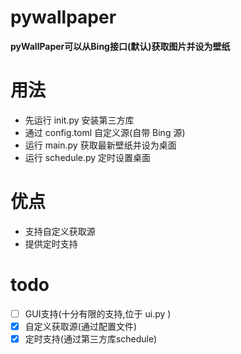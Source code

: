 # pywallpaper
**pyWallPaper可以从Bing接口(默认)获取图片并设为壁纸**

# 用法
- 先运行 init.py 安装第三方库
- 通过 config.toml 自定义源(自带 Bing 源)
- 运行 main.py 获取最新壁纸并设为桌面
- 运行 schedule.py 定时设置桌面

# 优点
- 支持自定义获取源
- 提供定时支持
# todo
- [ ] GUI支持(十分有限的支持,位于 ui.py )
- [x] 自定义获取源(通过配置文件)
- [x] 定时支持(通过第三方库schedule)